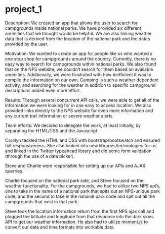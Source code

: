 # project_1

Description: 
We created an app that allows the user to search for campgrounds inside national parks.  We have provided six different amenities that we thought would be helpful. We are also linking weather data that is derived from the location of the national park and the dates provided by the user.

Motivation:
We wanted to create an app for people like us who wanted a one stop shop for campgrounds around the country. Currently, there is no easy way to search for campgrounds within national parks.  We also found that on the NPS website, we couldn’t search for them based on available amenities.  Additionally, we were frustrated with how inefficient it was to compile the information on our own. Camping is such a weather dependent activity, and searching for the weather in addition to specific campground descriptions added even more effort.

Results:
Through several concurrent API calls, we were able to get all of the information we were looking for in one easy to access location.  We also provided links directly to the NPS website for even more information and any current trail information or severe weather alerts.

Team efforts:
We decided to delegate the work, at least initially, by separating the HTML/CSS and the Javascript.

Carolyn tackled the HTML and CSS with bootstrap/bootswatch and ensured full responsiveness. She also looked into new libraries/technologies for us and linked in the Twitter typeahead library and did some form validation (through the use of a date picker). 

Steve and Charlie were responsible for setting up our APIs and AJAX querries.  

Charlie focused on the national park side, and Steve focused on the weather functionality. For the campgrounds, we had to utilize two NPS api’s, one to take in the name of a national park that spits out an NPS-unique park code, and the second to take in the national park code and spit out all the campgrounds that exist in that park.  

Steve took the location information return from the first NPS ajax call and plugged the latitude and longitude from that response into the dark skies API to get our weather information. He also had to utilize moment.js to convert our date and time formats into workable data.
